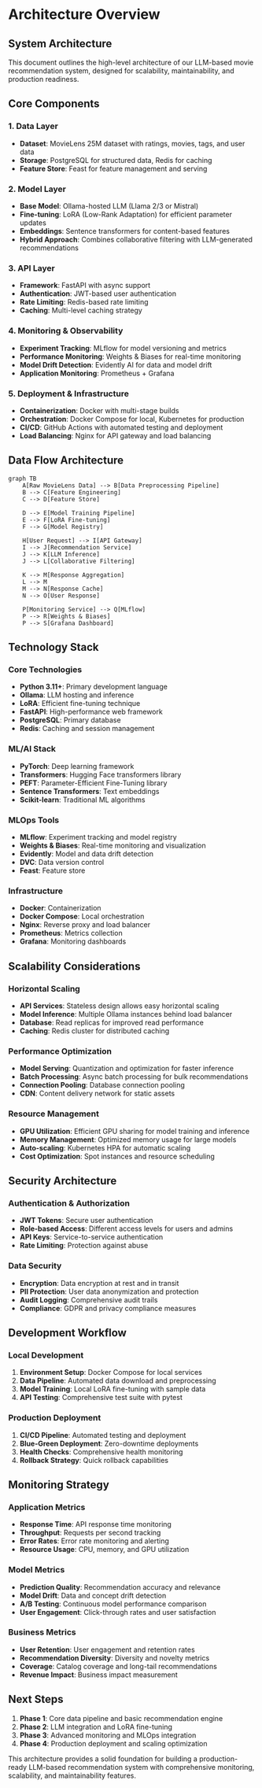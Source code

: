 # Architecture Overview

## System Architecture

This document outlines the high-level architecture of our LLM-based movie recommendation system, designed for scalability, maintainability, and production readiness.

## Core Components

### 1. Data Layer
- **Dataset**: MovieLens 25M dataset with ratings, movies, tags, and user data
- **Storage**: PostgreSQL for structured data, Redis for caching
- **Feature Store**: Feast for feature management and serving

### 2. Model Layer
- **Base Model**: Ollama-hosted LLM (Llama 2/3 or Mistral)
- **Fine-tuning**: LoRA (Low-Rank Adaptation) for efficient parameter updates
- **Embeddings**: Sentence transformers for content-based features
- **Hybrid Approach**: Combines collaborative filtering with LLM-generated recommendations

### 3. API Layer
- **Framework**: FastAPI with async support
- **Authentication**: JWT-based user authentication
- **Rate Limiting**: Redis-based rate limiting
- **Caching**: Multi-level caching strategy

### 4. Monitoring & Observability
- **Experiment Tracking**: MLflow for model versioning and metrics
- **Performance Monitoring**: Weights & Biases for real-time monitoring
- **Model Drift Detection**: Evidently AI for data and model drift
- **Application Monitoring**: Prometheus + Grafana

### 5. Deployment & Infrastructure
- **Containerization**: Docker with multi-stage builds
- **Orchestration**: Docker Compose for local, Kubernetes for production
- **CI/CD**: GitHub Actions with automated testing and deployment
- **Load Balancing**: Nginx for API gateway and load balancing

## Data Flow Architecture

```mermaid
graph TB
    A[Raw MovieLens Data] --> B[Data Preprocessing Pipeline]
    B --> C[Feature Engineering]
    C --> D[Feature Store]
    
    D --> E[Model Training Pipeline]
    E --> F[LoRA Fine-tuning]
    F --> G[Model Registry]
    
    H[User Request] --> I[API Gateway]
    I --> J[Recommendation Service]
    J --> K[LLM Inference]
    J --> L[Collaborative Filtering]
    
    K --> M[Response Aggregation]
    L --> M
    M --> N[Response Cache]
    N --> O[User Response]
    
    P[Monitoring Service] --> Q[MLflow]
    P --> R[Weights & Biases]
    P --> S[Grafana Dashboard]
```

## Technology Stack

### Core Technologies
- **Python 3.11+**: Primary development language
- **Ollama**: LLM hosting and inference
- **LoRA**: Efficient fine-tuning technique
- **FastAPI**: High-performance web framework
- **PostgreSQL**: Primary database
- **Redis**: Caching and session management

### ML/AI Stack
- **PyTorch**: Deep learning framework
- **Transformers**: Hugging Face transformers library
- **PEFT**: Parameter-Efficient Fine-Tuning library
- **Sentence Transformers**: Text embeddings
- **Scikit-learn**: Traditional ML algorithms

### MLOps Tools
- **MLflow**: Experiment tracking and model registry
- **Weights & Biases**: Real-time monitoring and visualization
- **Evidently**: Model and data drift detection
- **DVC**: Data version control
- **Feast**: Feature store

### Infrastructure
- **Docker**: Containerization
- **Docker Compose**: Local orchestration
- **Nginx**: Reverse proxy and load balancer
- **Prometheus**: Metrics collection
- **Grafana**: Monitoring dashboards

## Scalability Considerations

### Horizontal Scaling
- **API Services**: Stateless design allows easy horizontal scaling
- **Model Inference**: Multiple Ollama instances behind load balancer
- **Database**: Read replicas for improved read performance
- **Caching**: Redis cluster for distributed caching

### Performance Optimization
- **Model Serving**: Quantization and optimization for faster inference
- **Batch Processing**: Async batch processing for bulk recommendations
- **Connection Pooling**: Database connection pooling
- **CDN**: Content delivery network for static assets

### Resource Management
- **GPU Utilization**: Efficient GPU sharing for model training and inference
- **Memory Management**: Optimized memory usage for large models
- **Auto-scaling**: Kubernetes HPA for automatic scaling
- **Cost Optimization**: Spot instances and resource scheduling

## Security Architecture

### Authentication & Authorization
- **JWT Tokens**: Secure user authentication
- **Role-based Access**: Different access levels for users and admins
- **API Keys**: Service-to-service authentication
- **Rate Limiting**: Protection against abuse

### Data Security
- **Encryption**: Data encryption at rest and in transit
- **PII Protection**: User data anonymization and protection
- **Audit Logging**: Comprehensive audit trails
- **Compliance**: GDPR and privacy compliance measures

## Development Workflow

### Local Development
1. **Environment Setup**: Docker Compose for local services
2. **Data Pipeline**: Automated data download and preprocessing
3. **Model Training**: Local LoRA fine-tuning with sample data
4. **API Testing**: Comprehensive test suite with pytest

### Production Deployment
1. **CI/CD Pipeline**: Automated testing and deployment
2. **Blue-Green Deployment**: Zero-downtime deployments
3. **Health Checks**: Comprehensive health monitoring
4. **Rollback Strategy**: Quick rollback capabilities

## Monitoring Strategy

### Application Metrics
- **Response Time**: API response time monitoring
- **Throughput**: Requests per second tracking
- **Error Rates**: Error rate monitoring and alerting
- **Resource Usage**: CPU, memory, and GPU utilization

### Model Metrics
- **Prediction Quality**: Recommendation accuracy and relevance
- **Model Drift**: Data and concept drift detection
- **A/B Testing**: Continuous model performance comparison
- **User Engagement**: Click-through rates and user satisfaction

### Business Metrics
- **User Retention**: User engagement and retention rates
- **Recommendation Diversity**: Diversity and novelty metrics
- **Coverage**: Catalog coverage and long-tail recommendations
- **Revenue Impact**: Business impact measurement

## Next Steps

1. **Phase 1**: Core data pipeline and basic recommendation engine
2. **Phase 2**: LLM integration and LoRA fine-tuning
3. **Phase 3**: Advanced monitoring and MLOps integration
4. **Phase 4**: Production deployment and scaling optimization

This architecture provides a solid foundation for building a production-ready LLM-based recommendation system with comprehensive monitoring, scalability, and maintainability features.
